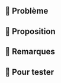 ## :christmas_tree: Problème
<!-- Décrivez ici le besoin ou l'intention couvert par cette Pull Request. -->

## :gift: Proposition
<!-- Ajoutez à cet endroit, si nécessaire, des détails concernant la solution technique retenue et mise en oeuvre, des difficultés ou problèmes rencontrés. -->

## :socks: Remarques
<!-- Des infos supplémentaires, trucs et astuces ? -->

## :santa: Pour tester
<!-- Les instructions pour reproduire le problème, les profils de test, le parcours spécifique à utiliser, etc. -->
